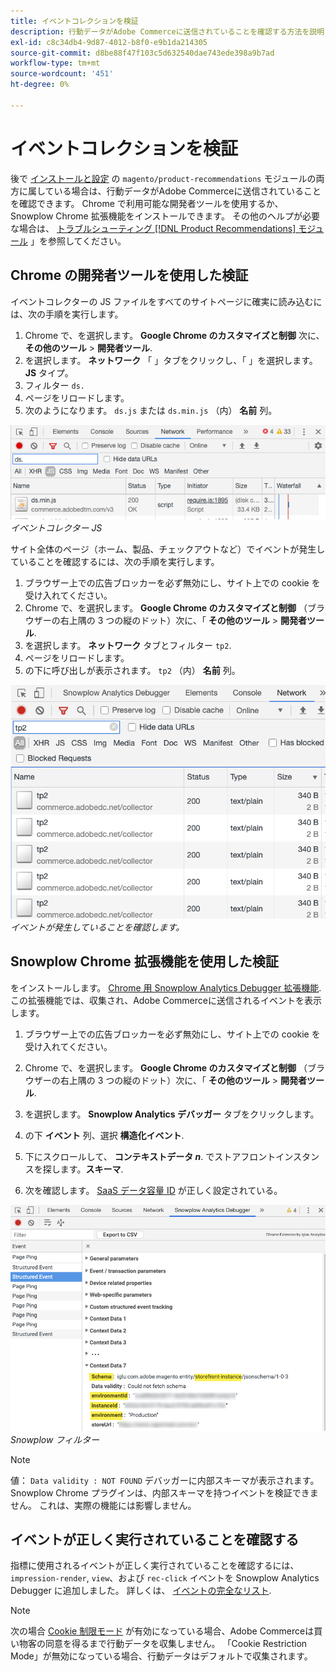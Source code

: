 ```yaml
---
title: イベントコレクションを検証
description: 行動データがAdobe Commerceに送信されていることを確認する方法を説明します。
exl-id: c8c34db4-9d87-4012-b8f0-e9b1da214305
source-git-commit: d8be88f47f103c5d632540dae743ede398a9b7ad
workflow-type: tm+mt
source-wordcount: '451'
ht-degree: 0%

---
```


# イベントコレクションを検証

後で [インストールと設定](install-configure.md) の `magento/product-recommendations` モジュールの両方に属している場合は、行動データがAdobe Commerceに送信されていることを確認できます。 Chrome で利用可能な開発者ツールを使用するか、Snowplow Chrome 拡張機能をインストールできます。 その他のヘルプが必要な場合は、 [トラブルシューティング [!DNL Product Recommendations] モジュール](https://experienceleague.adobe.com/docs/commerce-knowledge-base/kb/troubleshooting/miscellaneous/troubleshoot-product-recommendations-module-in-magento-commerce.html) 」を参照してください。

## Chrome の開発者ツールを使用した検証

イベントコレクターの JS ファイルをすべてのサイトページに確実に読み込むには、次の手順を実行します。

1. Chrome で、を選択します。 **Google Chrome のカスタマイズと制御** 次に、 **その他のツール** > **開発者ツール**.
1. を選択します。 **ネットワーク** 「 」タブをクリックし、「 」を選択します。 **JS** タイプ。
1. フィルター `ds.`
1. ページをリロードします。
1. 次のようになります。 `ds.js` または `ds.min.js` （内） **名前** 列。

![イベントコレクター JS](assets/filter-ds.png)
_イベントコレクター JS_

サイト全体のページ（ホーム、製品、チェックアウトなど）でイベントが発生していることを確認するには、次の手順を実行します。

1. ブラウザー上での広告ブロッカーを必ず無効にし、サイト上での cookie を受け入れてください。
1. Chrome で、を選択します。 **Google Chrome のカスタマイズと制御** （ブラウザーの右上隅の 3 つの縦のドット）次に、「 **その他のツール** > **開発者ツール**.
1. を選択します。 **ネットワーク** タブとフィルター `tp2`.
1. ページをリロードします。
1. の下に呼び出しが表示されます。 `tp2` （内） **名前** 列。

![イベントの発生](assets/filter-tp2.png)
_イベントが発生していることを確認します。_

## Snowplow Chrome 拡張機能を使用した検証

をインストールします。 [Chrome 用 Snowplow Analytics Debugger 拡張機能](https://chrome.google.com/webstore/detail/snowplow-analytics-debugg/jbnlcgeengmijcghameodeaenefieedm). この拡張機能では、収集され、Adobe Commerceに送信されるイベントを表示します。

1. ブラウザー上での広告ブロッカーを必ず無効にし、サイト上での cookie を受け入れてください。

1. Chrome で、を選択します。 **Google Chrome のカスタマイズと制御** （ブラウザーの右上隅の 3 つの縦のドット）次に、「 **その他のツール** > **開発者ツール**.

1. を選択します。 **Snowplow Analytics デバッガー** タブをクリックします。

1. の下 **イベント** 列、選択 **構造化イベント**.

1. 下にスクロールして、 **コンテキストデータ _n_**. でストアフロントインスタンスを探します。**スキーマ**.

1. 次を確認します。 [SaaS データ容量 ID](https://experienceleague.adobe.com/docs/commerce-admin/config/services/saas.html) が正しく設定されている。

![Snowplow フィルター](assets/snowplow-filter.png)
_Snowplow フィルター_

>[!NOTE]
>
> 値： `Data validity : NOT FOUND` デバッガーに内部スキーマが表示されます。 Snowplow Chrome プラグインは、内部スキーマを持つイベントを検証できません。 これは、実際の機能には影響しません。

## イベントが正しく実行されていることを確認する

指標に使用されるイベントが正しく実行されていることを確認するには、 `impression-render`, `view`、および `rec-click` イベントを Snowplow Analytics Debugger に追加しました。 詳しくは、 [イベントの完全なリスト](https://experienceleague.adobe.com/docs/commerce-merchant-services/product-recommendations/developer/events.html).

>[!NOTE]
>
> 次の場合 [Cookie 制限モード](https://experienceleague.adobe.com/docs/commerce-admin/start/compliance/privacy/compliance-cookie-law.html) が有効になっている場合、Adobe Commerceは買い物客の同意を得るまで行動データを収集しません。 「Cookie Restriction Mode」が無効になっている場合、行動データはデフォルトで収集されます。

